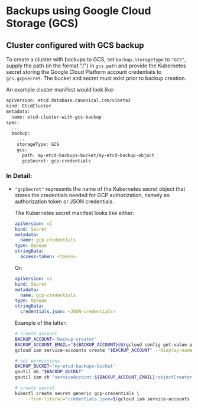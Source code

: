 # Backups using Google Cloud Storage (GCS)

## Cluster configured with GCS backup

To create a cluster with backups to GCS, set `backup.storageType` to `"GCS"`, supply the path (in the format "<gcs-bucket-name>/<path-to-backup-object>") in `gcs.path` and provide the Kubernetes secret storing the Google Cloud Platform account credentials to `gcs.gcpSecret`.  The bucket and secret must exist prior to backup creation.

An example cluster manifest would look like:

```bash
apiVersion: etcd.database.canonical.com/v1beta3
kind: EtcdCluster
metadata:
  name: etcd-cluster-with-gcs-backup
spec:
  ...
  backup:
    ...
    storageType: GCS
    gcs:
      path: my-etcd-backups-bucket/my-etcd-backup-object
      gcpSecret: gcp-credentials

```

### In Detail:

- `"gcpSecret"` represents the name of the Kubernetes secret object that stores the credentials needed for GCP authorization, namely an authorization token or JSON credentials.

  The Kubernetes secret manifest looks like either:
  ```yaml
  apiVersion: v1
  kind: Secret
  metadata:
    name: gcp-credentials
  type: Opaque
  stringData:
    access-token: <token>
  ```

  Or:
  ```yaml
  apiVersion: v1
  kind: Secret
  metadata:
    name: gcp-credentials
  type: Opaque
  stringData:
    credentials.json: <JSON-credentials>
  ```

  Example of the latter:

  ```bash
  # create account
  BACKUP_ACCOUNT='backup-creator'
  BACKUP_ACCOUNT_EMAIL="${BACKUP_ACCOUNT}@$(gcloud config get-value project).iam.gserviceaccount.com"
  gcloud iam service-accounts create "$BACKUP_ACCOUNT" --display-name='Backup creator service account'

  # set permissions
  BACKUP_BUCKET='my-etcd-backups-bucket'
  gsutil mb "$BACKUP_BUCKET"
  gsutil iam ch "serviceAccount:${BACKUP_ACCOUNT_EMAIL}:objectCreator" "$BACKUP_BUCKET"

  # create secret
  kubectl create secret generic gcp-credentials \
      --from-literal="credentials.json=$(gcloud iam service-accounts keys create - --iam-account="$BACKUP_ACCOUNT_EMAIL")"
  ```
